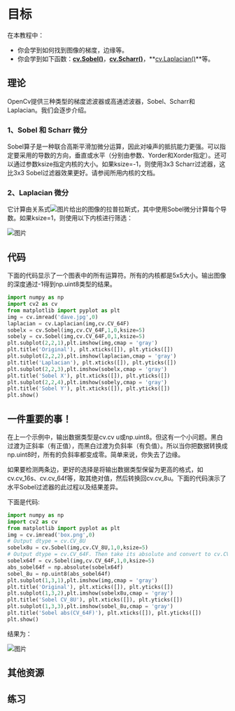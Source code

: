 # 目标

在本教程中：

* 你会学到如何找到图像的梯度，边缘等。
* 你会学到如下函数：**[cv.Sobel()](https://docs.opencv.org/4.0.0/d4/d86/group__imgproc__filter.html#gacea54f142e81b6758cb6f375ce782c8d )**，**[cv.Scharr()](https://docs.opencv.org/4.0.0/d4/d86/group__imgproc__filter.html#gaa13106761eedf14798f37aa2d60404c9)**，**[cv.Laplacian()](https://docs.opencv.org/4.0.0/d4/d86/group__imgproc__filter.html#gad78703e4c8fe703d479c1860d76429e6)**等。

## 理论

OpenCv提供三种类型的梯度滤波器或高通滤波器，Sobel、Scharr和Laplacian。我们会逐步介绍。

### 1、Sobel 和 Scharr 微分

Sobel算子是一种联合高斯平滑加微分运算，因此对噪声的抵抗能力更强。可以指定要采用的导数的方向，垂直或水平（分别由参数、Yorder和Xorder指定）。还可以通过参数ksize指定内核的大小。如果ksize=-1，则使用3x3 Scharr过滤器，这比3x3 Sobel过滤器效果更好。请参阅所用内核的文档。

### 2、Laplacian 微分

它计算由关系式![图片](./img/Image_Gradients_1.jpg)给出的图像的拉普拉斯式，其中使用Sobel微分计算每个导数。如果ksize=1，则使用以下内核进行筛选：

![图片](./img/Image_Gradients_2.jpg)

## 代码

下面的代码显示了一个图表中的所有运算符。所有的内核都是5x5大小。输出图像的深度通过-1得到np.uint8类型的结果。

```python
import numpy as np
import cv2 as cv
from matplotlib import pyplot as plt
img = cv.imread('dave.jpg',0)
laplacian = cv.Laplacian(img,cv.CV_64F)
sobelx = cv.Sobel(img,cv.CV_64F,1,0,ksize=5)
sobely = cv.Sobel(img,cv.CV_64F,0,1,ksize=5)
plt.subplot(2,2,1),plt.imshow(img,cmap = 'gray')
plt.title('Original'), plt.xticks([]), plt.yticks([])
plt.subplot(2,2,2),plt.imshow(laplacian,cmap = 'gray')
plt.title('Laplacian'), plt.xticks([]), plt.yticks([])
plt.subplot(2,2,3),plt.imshow(sobelx,cmap = 'gray')
plt.title('Sobel X'), plt.xticks([]), plt.yticks([])
plt.subplot(2,2,4),plt.imshow(sobely,cmap = 'gray')
plt.title('Sobel Y'), plt.xticks([]), plt.yticks([])
plt.show()
```

## 一件重要的事！

在上一个示例中，输出数据类型是cv.cv u或np.uint8。但这有一个小问题。黑白过渡为正斜率（有正值），而黑白过渡为负斜率（有负值）。所以当你把数据转换成np.uint8时，所有的负斜率都变成零。简单来说，你失去了边缘。

如果要检测两条边，更好的选择是将输出数据类型保留为更高的格式，如cv.cv_16s、cv.cv_64f等，取其绝对值，然后转换回cv.cv_8u。下面的代码演示了水平Sobel过滤器的此过程以及结果差异。

下面是代码:

```python
import numpy as np
import cv2 as cv
from matplotlib import pyplot as plt
img = cv.imread('box.png',0)
# Output dtype = cv.CV_8U
sobelx8u = cv.Sobel(img,cv.CV_8U,1,0,ksize=5)
# Output dtype = cv.CV_64F. Then take its absolute and convert to cv.CV_8U
sobelx64f = cv.Sobel(img,cv.CV_64F,1,0,ksize=5)
abs_sobel64f = np.absolute(sobelx64f)
sobel_8u = np.uint8(abs_sobel64f)
plt.subplot(1,3,1),plt.imshow(img,cmap = 'gray')
plt.title('Original'), plt.xticks([]), plt.yticks([])
plt.subplot(1,3,2),plt.imshow(sobelx8u,cmap = 'gray')
plt.title('Sobel CV_8U'), plt.xticks([]), plt.yticks([])
plt.subplot(1,3,3),plt.imshow(sobel_8u,cmap = 'gray')
plt.title('Sobel abs(CV_64F)'), plt.xticks([]), plt.yticks([])
plt.show()
```

结果为：

![图片](./img/Image_Gradients_3.jpg)

## 其他资源

## 练习
